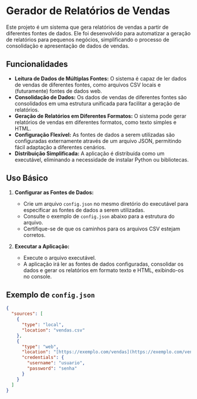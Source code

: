 # Gerador de Relatórios de Vendas

Este projeto é um sistema que gera relatórios de vendas a partir de diferentes fontes de dados. Ele foi desenvolvido para automatizar a geração de relatórios para pequenos negócios, simplificando o processo de consolidação e apresentação de dados de vendas.

## Funcionalidades

* **Leitura de Dados de Múltiplas Fontes:** O sistema é capaz de ler dados de vendas de diferentes fontes, como arquivos CSV locais e (futuramente) fontes de dados web.
* **Consolidação de Dados:** Os dados de vendas de diferentes fontes são consolidados em uma estrutura unificada para facilitar a geração de relatórios.
* **Geração de Relatórios em Diferentes Formatos:** O sistema pode gerar relatórios de vendas em diferentes formatos, como texto simples e HTML.
* **Configuração Flexível:** As fontes de dados a serem utilizadas são configuradas externamente através de um arquivo JSON, permitindo fácil adaptação a diferentes cenários.
* **Distribuição Simplificada:** A aplicação é distribuída como um executável, eliminando a necessidade de instalar Python ou bibliotecas.

## Uso Básico

1.  **Configurar as Fontes de Dados:**

    * Crie um arquivo `config.json` no mesmo diretório do executável para especificar as fontes de dados a serem utilizadas.
    * Consulte o exemplo de `config.json` abaixo para a estrutura do arquivo.
    * Certifique-se de que os caminhos para os arquivos CSV estejam corretos.

2.  **Executar a Aplicação:**

    * Execute o arquivo executável.
    * A aplicação irá ler as fontes de dados configuradas, consolidar os dados e gerar os relatórios em formato texto e HTML, exibindo-os no console.

## Exemplo de `config.json`

```json
{
  "sources": [
    {
      "type": "local",
      "location": "vendas.csv"
    },
    {
      "type": "web",
      "location": "[https://exemplo.com/vendas](https://exemplo.com/vendas)",
      "credentials": {
        "username": "usuario",
        "password": "senha"
      }
    }
  ]
}